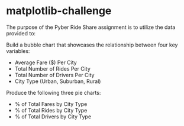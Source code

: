 # matplotlib-challenge
The purpose of the Pyber Ride Share assignment is to utilize the data provided to:

Build a bubble chart that showcases the relationship between four key variables:

* Average Fare ($) Per City
* Total Number of Rides Per City
* Total Number of Drivers Per City
* City Type (Urban, Suburban, Rural)

Produce the following three pie charts:

* % of Total Fares by City Type
* % of Total Rides by City Type
* % of Total Drivers by City Type
